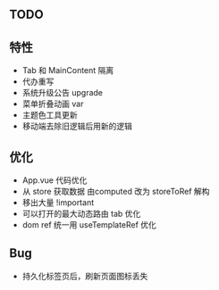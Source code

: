 ## TODO

## 特性

- Tab 和 MainContent 隔离
- 代办重写
- 系统升级公告 upgrade
- 菜单折叠动画 var
- 主题色工具更新
- 移动端去除旧逻辑后用新的逻辑

## 优化

- App.vue 代码优化
- 从 store 获取数据 由computed 改为 storeToRef 解构
- 移出大量 !important
- 可以打开的最大动态路由 tab 优化
- dom ref 统一用 useTemplateRef 优化

## Bug

- 持久化标签页后，刷新页面图标丢失
